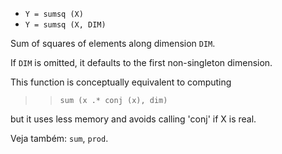 * `Y = sumsq (X)`
* `Y = sumsq (X, DIM)`

Sum of squares of elements along dimension `DIM`.

If `DIM` is omitted, it defaults to the first non-singleton
dimension.

This function is conceptually equivalent to computing

>> `sum (x .* conj (x), dim)`

but it uses less memory and avoids calling 'conj' if X is real.

Veja também: `sum`, `prod`.
